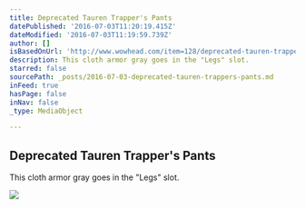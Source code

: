 ```yaml
---
title: Deprecated Tauren Trapper's Pants
datePublished: '2016-07-03T11:20:19.415Z'
dateModified: '2016-07-03T11:19:59.739Z'
author: []
isBasedOnUrl: 'http://www.wowhead.com/item=128/deprecated-tauren-trappers-pants'
description: This cloth armor gray goes in the "Legs" slot.
starred: false
sourcePath: _posts/2016-07-03-deprecated-tauren-trappers-pants.md
inFeed: true
hasPage: false
inNav: false
_type: MediaObject

---
```

<article style=""><h1>Deprecated Tauren Trapper's Pants</h1><p>This cloth armor gray goes in the "Legs" slot.</p><img src="http://wow.zamimg.com/images/wow/icons/large/inv_pants_02.jpg" /></article>